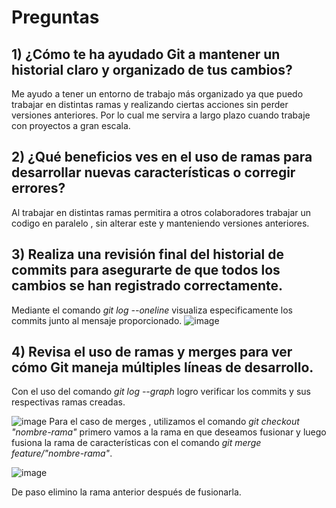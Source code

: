 # Preguntas

## 1) ¿Cómo te ha ayudado Git a mantener un historial claro y organizado de tus cambios?
Me ayudo a tener un entorno de trabajo más organizado ya que puedo trabajar en distintas ramas y realizando ciertas acciones sin perder versiones anteriores. Por lo cual me servira a largo plazo cuando trabaje con proyectos 
a gran escala.
## 2) ¿Qué beneficios ves en el uso de ramas para desarrollar nuevas características o corregir errores?
Al trabajar en distintas ramas permitira a otros colaboradores trabajar un codigo en paralelo , sin alterar este y manteniendo versiones anteriores.
## 3) Realiza una revisión final del historial de commits para asegurarte de que todos los cambios se han registrado correctamente.
Mediante el comando *git log --oneline* visualiza especificamente los commits junto al mensaje proporcionado.
![image](https://github.com/user-attachments/assets/a9f91176-11aa-4370-82d1-2797dc94b796)
## 4) Revisa el uso de ramas y merges para ver cómo Git maneja múltiples líneas de desarrollo.
Con el uso del comando *git log --graph* logro verificar los commits y sus respectivas ramas creadas. 

![image](https://github.com/user-attachments/assets/d6e499ad-77f0-487b-a90d-f803fad5fdf9)
Para el caso de merges , utilizamos el comando *git checkout "nombre-rama"* primero vamos a la rama en que deseamos fusionar y luego fusiona la rama de características con el comando
*git merge feature/"nombre-rama"*.

![image](https://github.com/user-attachments/assets/09c0d5ed-0708-4d34-a27a-3cf30dc84d75)

De paso elimino la rama anterior después de fusionarla.




